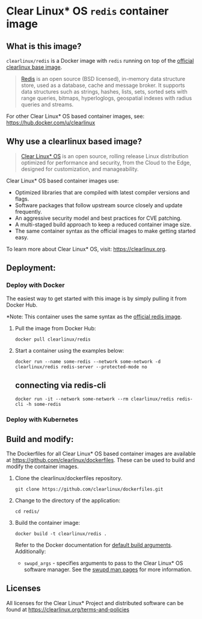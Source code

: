 # Clear Linux* OS `redis` container image

<!-- Required -->
## What is this image?

`clearlinux/redis` is a Docker image with `redis` running on top of the
[official clearlinux base image](https://hub.docker.com/_/clearlinux). 

<!-- application introduction -->
> [Redis](https://redis.io/) is an open source (BSD licensed), in-memory data structure 
> store, used as a database, cache and message broker. It supports data structures such 
> as strings, hashes, lists, sets, sorted sets with range queries, bitmaps, hyperloglogs, 
> geospatial indexes with radius queries and streams. 

For other Clear Linux* OS
based container images, see: https://hub.docker.com/u/clearlinux

## Why use a clearlinux based image?

<!-- CL introduction -->
> [Clear Linux* OS](https://clearlinux.org/) is an open source, rolling release
> Linux distribution optimized for performance and security, from the Cloud to
> the Edge, designed for customization, and manageability.

Clear Linux* OS based container images use:
* Optimized libraries that are compiled with latest compiler versions and
  flags.
* Software packages that follow upstream source closely and update frequently.
* An aggressive security model and best practices for CVE patching.
* A multi-staged build approach to keep a reduced container image size.
* The same container syntax as the official images to make getting started
  easy. 

To learn more about Clear Linux* OS, visit: https://clearlinux.org.

<!-- Required -->
## Deployment:

### Deploy with Docker
The easiest way to get started with this image is by simply pulling it from
Docker Hub. 

*Note: This container uses the same syntax as the [official redis
image](https://hub.docker.com/_/redis).


1. Pull the image from Docker Hub: 
    ```
    docker pull clearlinux/redis
    ```

2. Start a container using the examples below:

   ```
   docker run --name some-redis --network some-network -d clearlinux/redis redis-server --protected-mode no
   ```
   
   connecting via redis-cli
   ---------------------
   ```
   docker run -it --network some-network --rm clearlinux/redis redis-cli -h some-redis
   ```

<!-- Optional -->
### Deploy with Kubernetes

<!-- Required -->
## Build and modify:

The Dockerfiles for all Clear Linux* OS based container images are available at
https://github.com/clearlinux/dockerfiles. These can be used to build and
modify the container images.

1. Clone the clearlinux/dockerfiles repository.
    ```
    git clone https://github.com/clearlinux/dockerfiles.git
    ```

2. Change to the directory of the application:
    ```
    cd redis/
    ```

3. Build the container image:
    ```
    docker build -t clearlinux/redis .
    ```

   Refer to the Docker documentation for [default build arguments](https://docs.docker.com/engine/reference/builder/#arg).
   Additionally:
   
   - `swupd_args` - specifies arguments to pass to the Clear Linux* OS software
     manager. See the [swupd man pages](https://github.com/clearlinux/swupd-client/blob/master/docs/swupd.1.rst#options)
     for more information.

<!-- Required -->
## Licenses

All licenses for the Clear Linux* Project and distributed software can be found
at https://clearlinux.org/terms-and-policies
